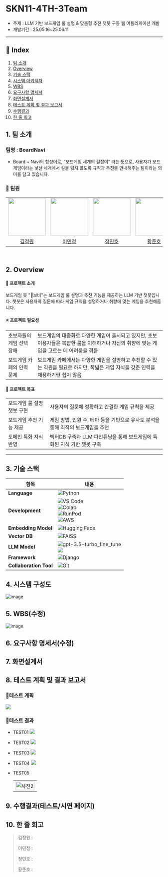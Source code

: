 # SKN11-4TH-3Team
- 주제 : LLM 기반 보드게임 룰 설명 & 맞춤형 추천 챗봇 구동 웹 어플리케이션 개발
- 개발기간 : 25.05.16~25.06.11
---
## 📑 Index

1. [팀 소개](#1-팀-소개)
2. [Overview](#2-overview)
3. [기술 스택](#3-기술-스택)
4. [시스템 아키텍처](#4-시스템-아키텍처)
5. [WBS](#5-wbs)
6. [요구사항 명세서](#6-요구사항-명세서)
7. [화면설계서](#7-화면설계서)
8. [테스트 계획 및 결과 보고서](#8-테스트-계획-및-결과-보고서)
9. [수행결과](#9-수행결과)
10. [한 줄 회고](#10-한-줄-회고)


## 1. 팀 소개
### 팀명 : BoardNavi
- Board + Navi의 합성어로, “보드게임 세계의 길잡이” 라는 뜻으로, 사용자가 보드게임이라는 낯선 세계에서 길을 잃지 않도록 규칙과 추천을 안내해주는 팀이라는 의미를 담고 있습니다.


### 👤 팀원
<table>
  <tr>
    <td align="center">
      <img src="https://github.com/user-attachments/assets/238c9b42-e99f-4dad-acb1-c2a9a6720165" width="120" />
    </td>
    <td align="center">
      <img src="https://github.com/user-attachments/assets/1c830dbd-d5f7-458c-91c2-5828b4f66a46" width="120" />
    </td>
    <td align="center">
      <img src="https://github.com/user-attachments/assets/80891080-25e5-4a26-975e-21907c3e243f" width="120" />
    </td>
    <td align="center">
      <img src="https://github.com/user-attachments/assets/752caeb5-d90d-4f93-b511-b1ec8a987ba0" width="120" />
    </td>
  </tr>
  <tr>
    <td align="center">
      <a href="https://github.com/Kimjeongwon12">김정원</a>
    </td>
    <td align="center">
      <a href="https://github.com/minjung2266">이민정</a>
    </td>
    <td align="center">
      <a href="https://github.com/Minor1862">정민호</a>
    </td>
    <td align="center">
      <a href="https://github.com/junoaplus">황준호</a>
    </td>
  </tr>
</table>
<br/>


## 2. Overview

  #### 📖 프로젝트 소개 
보드게임 봇 "🤖보비"는 보드게임 룰 설명과 추천 기능을 제공하는 LLM 기반 챗봇입니다. 챗봇은 사용자의 질문에 따라 게임 규칙을 설명하거나 취향에 맞는 게임을 추천해줍니다.

#### ⭐ 프로젝트 필요성
<table>
  <tr>
    <td>초보자들의 게임 선택 장애</td>
    <td>보드게임의 대중화로 다양한 게임이 출시되고 있지만, 초보 이용자들은 복잡한 룰을 이해하거나 자신의 취향에 맞는 게임을 고르는 데 어려움을 겪음</td>
  </tr>
  <tr>
    <td>보드게임 카페의 인력 문제</td>
    <td>보드게임 카페에서는 다양한 게임을 설명하고 추천할 수 있는 직원을 필요로 하지만, 폭넓은 게임 지식을 갖춘 인력을 채용하기란 쉽지 않음</td>
  </tr>
</table>

#### 🎯 프로젝트 목표

<table>
  <tr>
    <td>보드게임 룰 설명 챗봇 구현</td>
    <td>사용자의 질문에 정확하고 간결한 게임 규칙을 제공</td>
  </tr>
  <tr>
    <td>보드게임 추천 기능 제공</td>
    <td>게임 방법, 인원 수, 테마 등을 기반으로 유사도 분석을 통해 최적의 보드게임을 추천</td>
  </tr>
  <tr>
    <td>도메인 특화 지식 반영</td>
    <td>벡터DB 구축과 LLM 파인튜닝을 통해 보드게임에 특화된 지식 기반 챗봇 구축</td>
  </tr>
</table>

<hr>

## 3. 기술 스택

| 항목                | 내용 |
|---------------------|------|
| **Language**        | ![Python](https://img.shields.io/badge/Python-3776AB?style=for-the-badge&logo=python&logoColor=white) |
| **Development**     | ![VS Code](https://img.shields.io/badge/VS%20Code-007ACC?style=for-the-badge&logo=visual-studio-code&logoColor=white)<br>![Colab](https://img.shields.io/badge/Google%20Colab-F9AB00?style=for-the-badge&logo=googlecolab&logoColor=white)<br>![RunPod](https://img.shields.io/badge/RunPod-8A2BE2?style=for-the-badge)<br>![AWS](https://camo.githubusercontent.com/124e5f950a353173a8b04bd8f04ead73248482e0aeb9b7d7ad9330fd65cb665a/68747470733a2f2f696d672e736869656c64732e696f2f62616467652f4157532532304543322d4646393930303f7374796c653d666f722d7468652d6261646765266c6f676f3d416d617a6f6e253230415753266c6f676f436f6c6f723d7768697465)     |
| **Embedding Model** | ![Hugging Face](https://img.shields.io/badge/HuggingFace-FFD21F?style=for-the-badge&logo=huggingface&logoColor=black) |
| **Vector DB**       | ![FAISS](https://img.shields.io/badge/FAISS-009688?style=for-the-badge) |
| **LLM Model**       | ![gpt-3.5-turbo_fine_tune](https://img.shields.io/badge/gpt--3.5-4B91FF?style=for-the-badge&logo=openai&logoColor=white)<br> <img src="https://img.shields.io/badge/EXAONE-A50034?style=for-the-badge&logo=LG&logoColor=white"> |
|   **Framework**   | ![Django](https://camo.githubusercontent.com/4c4a57a11a83f99eafb6eaaaaf65ea43e0fc446fccbf8533aac7e9be1067aaf7/68747470733a2f2f696d672e736869656c64732e696f2f62616467652f446a616e676f2d3039324532303f7374796c653d666f722d7468652d6261646765266c6f676f3d446a616e676f266c6f676f436f6c6f723d7768697465)                  |
| **Collaboration Tool** | ![Git](https://img.shields.io/badge/Git-F05032?style=for-the-badge&logo=git&logoColor=white)


## 4. 시스템 구성도
![image](https://github.com/user-attachments/assets/bdb62f74-2dc7-4971-954e-99ccd5da33a4)



## 5. WBS(수정)
![image](https://github.com/user-attachments/assets/772721da-fec8-46a9-ab82-50f22a8e44fc)



## 6. 요구사항 명세서(수정)



## 7. 화면설계서



## 8. 테스트 계획 및 결과 보고서

### 📖테스트 계획
![](image\test_preparing.png)

### 📖테스트 결과
- TEST01
![](image/result_test01.png)

- TEST02
![](image/result_test02.png)

- TEST03
![](image/result_test03.png)

- TEST04
![](image/result_test04.png)

- TEST05
  <table>
  <tr>
    <td>
      <img src="image/result_test05.png" alt="사진2" style="width: 100%; height: auto;">
    </td>
  </tr>
  </table>

## 9. 수행결과(테스트/시연 페이지)



## 10. 한 줄 회고                                                                                                               
>  김정원 :
>
> 이민정 : 
>
>  정민호 :                                                                  
>
>  황준호 : 


